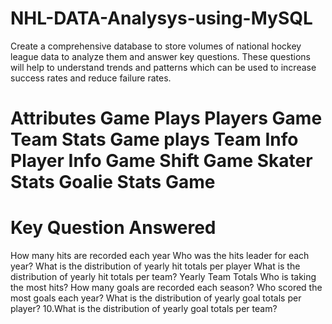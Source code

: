 # NHL-DATA-Analysys-using-MySQL

Create a comprehensive database to store volumes of national hockey league data to analyze them and answer key questions. These questions will help to understand trends and patterns which can be used to increase success rates and reduce failure rates.

# Attributes Game Plays Players Game Team Stats Game plays Team Info Player Info Game Shift Game Skater Stats Goalie Stats Game

# Key Question Answered

How many hits are recorded each year
Who was the hits leader for each year?
What is the distribution of yearly hit totals per player
What is the distribution of yearly hit totals per team?
Yearly Team Totals
Who is taking the most hits?
How many goals are recorded each season?
Who scored the most goals each year?
What is the distribution of yearly goal totals per player? 10.What is the distribution of yearly goal totals per team?
